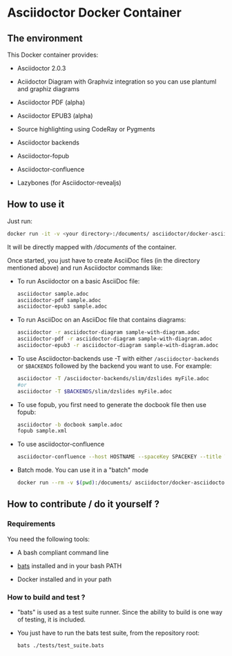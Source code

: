 # Asciidoctor Docker Container

## The environment

This Docker container provides:

  - Asciidoctor 2.0.3

  - Aciidoctor Diagram with Graphviz integration so you can use plantuml and graphiz diagrams

  - Asciidoctor PDF (alpha)

  - Asciidoctor EPUB3 (alpha)

  - Source highlighting using CodeRay or Pygments

  - Asciidoctor backends

  - Asciidoctor-fopub

  - Asciidoctor-confluence

  - Lazybones (for Asciidoctor-revealjs)

## How to use it

Just run:

``` bash
docker run -it -v <your directory>:/documents/ asciidoctor/docker-asciidoctor
```

It will be directly mapped with */documents* of the container.

Once started, you just have to create AsciiDoc files (in the directory mentioned above) and run Asciidoctor commands like:

  - To run Asciidoctor on a basic AsciiDoc file:
    
    ``` bash
    asciidoctor sample.adoc
    asciidoctor-pdf sample.adoc
    asciidoctor-epub3 sample.adoc
    ```

  - To run AsciiDoc on an AsciiDoc file that contains diagrams:
    
    ``` bash
    asciidoctor -r asciidoctor-diagram sample-with-diagram.adoc
    asciidoctor-pdf -r asciidoctor-diagram sample-with-diagram.adoc
    asciidoctor-epub3 -r asciidoctor-diagram sample-with-diagram.adoc
    ```

  - To use Asciidoctor-backends use -T with either `/asciidoctor-backends` or `$BACKENDS` followed by the backend you want to use. For example:
    
    ``` bash
    asciidoctor -T /asciidoctor-backends/slim/dzslides myFile.adoc
    #or
    asciidoctor -T $BACKENDS/slim/dzslides myFile.adoc
    ```

  - To use fopub, you first need to generate the docbook file then use fopub:
    
    ``` bash
    asciidoctor -b docbook sample.adoc
    fopub sample.xml
    ```

  - To use asciidoctor-confluence
    
    ``` bash
    asciidoctor-confluence --host HOSTNAME --spaceKey SPACEKEY --title TITLE --username USER --password PASSWORD sample.adoc
    ```

  - Batch mode. You can use it in a "batch" mode
    
    ``` bash
    docker run --rm -v $(pwd):/documents/ asciidoctor/docker-asciidoctor asciidoctor-pdf index.adoc
    ```

## How to contribute / do it yourself ?

### Requirements

You need the following tools:

  - A bash compliant command line

  - [bats](https://github.com/sstephenson/bats) installed and in your bash PATH

  - Docker installed and in your path

### How to build and test ?

  - "bats" is used as a test suite runner. Since the ability to build is one
    way of testing, it is included.

  - You just have to run the bats test suite, from the repository root:
    
    ``` bash
    bats ./tests/test_suite.bats
    ```

